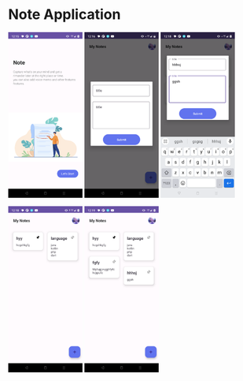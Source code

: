 # Note Application

<img
  width="30%"
  src="ss.png"/>
<img
  width="30%"
  src="ss1.png"/>
<img
  width="30%"
  src="ss3.png"/>

<img
  width="30%"
  src="ss2.png"/>
<img
  width="30%"
  src="ss4.png"/>
